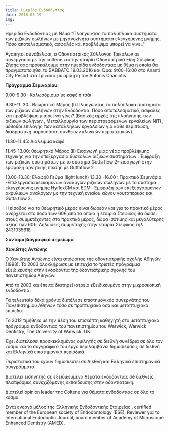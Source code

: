 ```yaml
---
title: Ημερίδα Ενδοδόντιας
date: 2016-03-19
img: 
---
```

Ημερίδα Ενδοδόντιας με Θέμα "Πλοηγώντας τα πολύπλοκα συστήματα των ριζικών σωλήνων με μηχανοκίνητα συστήματα ελεγχόμενης μνήμης. Πόσο αποτελεσματικό, ασφαλές και προβλέψιμο μπορεί να γίνει."

Αγαπητοί συνάδελφοι, ο Οδοντιατρικός Σύλλογος Τρικάλων σε συνεργασία με την coltene και την εταιρία Οδοντιατρικά Είδη Στεφίκος Ζήσης σας προσκαλούμε στην ημερίδα ενδοδοντιας με θέμα η οποία θα πραγματοποιηθεί το ΣΑΒΒΑΤΟ 19.03.2016 και Ώρα: 9:00-16:00 στο Ananti City Resort στα Τρίκαλα με ομιλητή τον Antonis Chaniotis

 

**Πρόγραμμα Σεμιναρίου**:

 

9.00-9.30 : Καλωσόρισμα με καφέ ή τσάι

9.30-11. 30 : Θεωρητικό Μέρος (I)
Πλοηγώντας τα πολύπλοκα συστήματα των ριζικών σωλήνων στην Ενδοδοντια. Πόσο αποτελεσματικό, ασφαλές και προβλέψιμο μπορεί να γίνει?
(Βασικές αρχές της πλοήγησης των ριζικών σωλήνων , Μεταλλουργία των περιστρεφόμενων εργαλείων ΝiTi , μέθοδοι επιλογής των κατάλληλων εργαλείων για κάθε περίπτωση, διαδραστική παρουσίαση σύνθετων κλινικών περιστατικών)

11.30-11.45: Διάλειμμα καφέ

11.45-13.00: θεωρητικό Μέρος (ΙΙ)
Εισαγωγή μιας νέας προβλέψιμης τεχνικής για την επεξεργασία δύσκολων ριζικών συστημάτων .
Έμφραξη των ριζικών συστημάτων με το σύστημα Gutta flow 2- εισαγωγή στην έμφραξη αρνητικής πίεσης με Guttaflow 2

13.00-13.30: Ελαφρύ Γεύμα (light lunch) 13.30 -16.00 : Πρακτικό Σεμινάριο -Επεξεργασία κεκκαμενων ανάλογων ριζικών σωλήνων με το σύστημα ελεγχόμενης μνήμης HyflexCM και EDM -Έμφραξη των επεξεργασμένων ακρυλικών αναλογων με την τεχνική ενιαίου κώνου γουταπερκας και Gutta flow 2.
 

Η είσοδος για το θεωρητικό μέρος είναι δωρεάν και για το πρακτικό μέρος ανέρχεται στο ποσό των 60€,από τα οποία η εταιρία Στεφίκος θα δώσει στους συμμετέχοντες στο πρακτικό μέρος, δώρα ισότιμης και μεγαλύτερης αξίας των 60€. Δηλώσεις συμμετοχής στην εταιρία Στεφικος τηλ 2431035618

 

**Σύντομο βιογραφικό σημείωμα**

**Χανιώτης Αντώνης**

Ο Χανιώτης Αντώνης είναι απόφοιτος της οδοντιατρικής σχολής Αθηνών (1998). Το 2003 ολοκλήρωσε με επιτυχία το τριετές πρόγραμμα εξειδίκευσης στην ενδοδοντια της οδοντιατρικής σχολής του πανεπιστημίου Αθηνών.

Από το 2003 και έπειτα διατηρεί ιατρείο εξειδικευμένο στην μικροσκοπική ενδοδοντια.

Τα τελευταία δέκα χρόνια διετέλεσε επιστημονικός συνεργάτης του Πανεπιστημίου Αθηνών τόσο σε προπτυχιακό οσο και μεταπτυχιακό επίπεδο.

Το 2012 τιμήθηκε με την θέση του επισκέπτη καθηγητή στο μεταπτυχιακό πρόγραμμα ενδοδοντιας του πανεπιστημίου του Warwick, Warwick Dentistry, The University of Warwick, UK.

Έχει διατελεσει προσκεκλημένος ομιλητής σε διεθνή συνέδρια σε όλο τον κόσμο και το συγγραφικό του έργο περιλαμβάνει δημοσιεύσεις σε διεθνή και Ελληνικά επιστημονικά περιοδικά.

Περιστατικά του έχουν δημοσιευτεί σε Διεθνή και Ελληνικά επιστημονικά συγγράμματα.

Διατελεί εισηγητής σε εξειδικευμένα θέματα ενδοδοντιας σe διεθνείς πλατφόρμες συνεχιζόμενης εκπαίδευσης στην οδοντιατρική.

Διατελεί opinion leader της Coltene για θέματα ενδοδοντιας σε όλο το κόσμο.

Ειναι ενεργό μέλος της Ελληνικής Ενδοδοντικής Εταιρείας , certified member of the European society of Endodontology (ESE), Reviewer για το International Endodontic Journal, board member of Αcademy of Microscope Enhanced Dentistry (AMED).